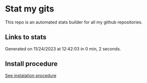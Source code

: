 # Stat my gits

This repo is an automated stats builder for all my github repositories.

## Links to stats


Generated on 11/24/2023 at 12:42:03 in 0 min, 2 seconds.

## Install procedure

[See instalation procedure](./src/install.md)
